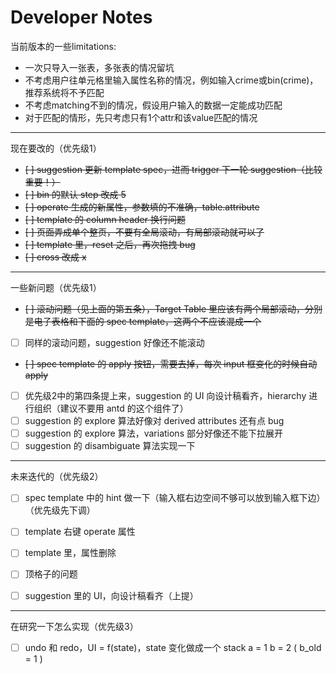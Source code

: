 # Developer Notes
当前版本的一些limitations:

- 一次只导入一张表，多张表的情况留坑
- 不考虑用户往单元格里输入属性名称的情况，例如输入crime或bin(crime)，推荐系统将不予匹配
- 不考虑matching不到的情况，假设用户输入的数据一定能成功匹配
- 对于匹配的情形，先只考虑只有1个attr和该value匹配的情况

---

现在要改的（优先级1）
- ~~[ ] suggestion 更新 template spec，进而 trigger 下一轮 suggestion（比较重要！）~~
- ~~[ ] bin 的默认 step 改成 5~~
- ~~[ ] operate 生成的新属性，参数填的不准确，table.attribute~~
- ~~[ ] template 的 column header 换行问题~~
- ~~[ ] 页面弄成单个整页，不要有全局滚动，有局部滚动就可以了~~
- ~~[ ] template 里，reset 之后，再次拖拽 bug~~
- ~~[ ] cross 改成 x~~

---

一些新问题（优先级1）
- ~~[ ] 滚动问题（见上面的第五条），Target Table 里应该有两个局部滚动，分别是电子表格和下面的 spec template，这两个不应该混成一个~~
- [ ] 同样的滚动问题，suggestion 好像还不能滚动
- ~~[ ] spec template 的 apply 按钮，需要去掉，每次 input 框变化的时候自动 apply~~
- [ ] 优先级2中的第四条提上来，suggestion 的 UI 向设计稿看齐，hierarchy 进行组织（建议不要用 antd 的这个组件了）
- [ ] suggestion 的 explore 算法好像对 derived attributes 还有点 bug
- [ ] suggestion 的 explore 算法，variations 部分好像还不能下拉展开
- [ ] suggestion 的 disambiguate 算法实现一下

---

未来迭代的（优先级2）
- [ ] spec template 中的 hint 做一下（输入框右边空间不够可以放到输入框下边）（优先级先下调）
- [ ] template 右键 operate 属性
- [ ] template 里，属性删除
- [ ] 顶格子的问题
- [ ] suggestion 里的 UI，向设计稿看齐（上提）


---

在研究一下怎么实现（优先级3）
- [ ] undo 和 redo，UI = f(state)，state 变化做成一个 stack
  a = 1
  b = 2 ( b_old = 1 )
  